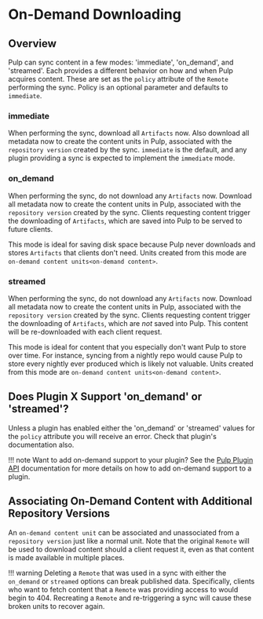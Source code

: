 # On-Demand Downloading

## Overview

Pulp can sync content in a few modes: 'immediate', 'on_demand', and 'streamed'. Each provides a
different behavior on how and when Pulp acquires content. These are set as the `policy` attribute
of the `Remote` performing the sync. Policy is an optional parameter and defaults to
`immediate`.

### immediate

When performing the sync, download all `Artifacts` now. Also download all metadata
now to create the content units in Pulp, associated with the
`repository version` created by the sync. `immediate` is the default, and
any plugin providing a sync is expected to implement the `immediate` mode.

### on_demand

When performing the sync, do not download any `Artifacts` now. Download all
metadata now to create the content units in Pulp, associated with the
`repository version` created by the sync. Clients requesting content
trigger the downloading of `Artifacts`, which are saved into Pulp to be served to
future clients.

This mode is ideal for saving disk space because Pulp never downloads and stores
`Artifacts` that clients don't need. Units created from this mode are
`on-demand content units<on-demand content>`.

### streamed

When performing the sync, do not download any `Artifacts` now. Download all
metadata now to create the content units in Pulp, associated with the
`repository version` created by the sync. Clients requesting content
trigger the downloading of `Artifacts`, which are *not* saved into Pulp. This
content will be re-downloaded with each client request.

This mode is ideal for content that you especially don't want Pulp to store over time. For
instance, syncing from a nightly repo would cause Pulp to store every nightly ever produced which
is likely not valuable. Units created from this mode are
`on-demand content units<on-demand content>`.

## Does Plugin X Support 'on_demand' or 'streamed'?

Unless a plugin has enabled either the 'on_demand' or 'streamed' values for the `policy` attribute
you will receive an error. Check that plugin's documentation also.

!!! note
    Want to add on-demand support to your plugin? See the [Pulp Plugin API](../plugins/nightly/) documentation for more details on how to add on-demand support to a plugin.


## Associating On-Demand Content with Additional Repository Versions

An `on-demand content unit` can be associated and unassociated from a `repository version` just like a normal unit. Note that the original `Remote` will be used to download content should a client request it, even as that content is
made available in multiple places.

!!! warning
    Deleting a `Remote` that was used in a sync with either the `on_demand` or `streamed`
    options can break published data. Specifically, clients who want to fetch content that a
    `Remote` was providing access to would begin to 404. Recreating a `Remote` and
    re-triggering a sync will cause these broken units to recover again.

